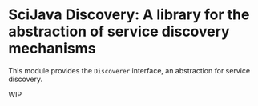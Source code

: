 # SciJava Discovery: A library for the abstraction of service discovery mechanisms

This module provides the `Discoverer` interface, an abstraction for service discovery.

WIP